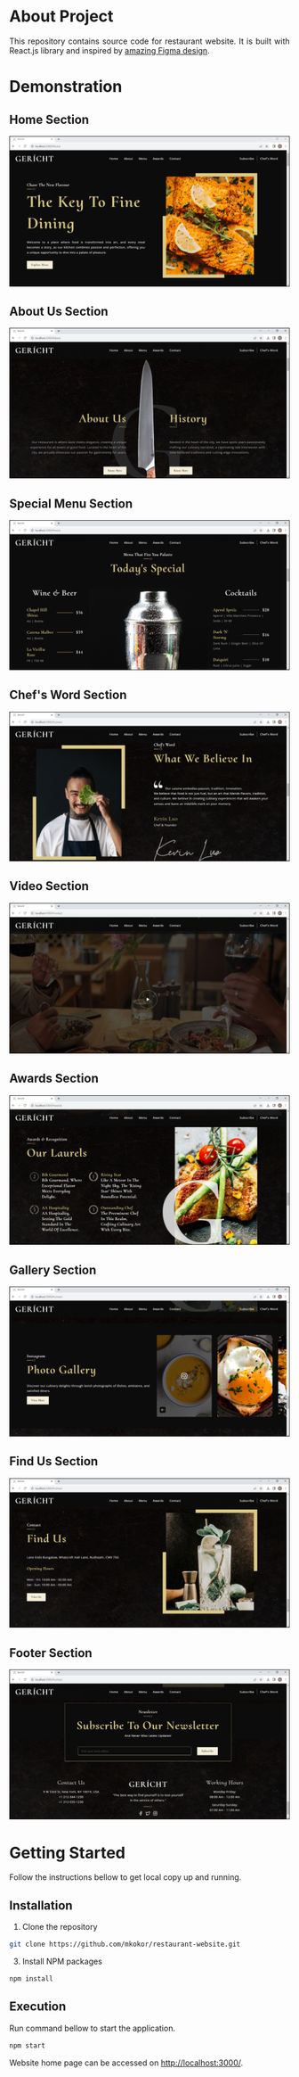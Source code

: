 # About Project
<p align="justify"> 
This repository contains source code for restaurant website. It is built with React.js library and inspired by <a href="https://ui8.net/iqonicdesign/products/gericht-restaurant-website-ui-in-figma">amazing Figma design</a>.
</p>

# Demonstration

## Home Section
<div align="center">
  <img src="./demonstration/screenshots/home.png" alt="home" />
</div>

## About Us Section
<div align="center">
  <img src="./demonstration/screenshots/about-us.png" alt="about" />
</div>

## Special Menu Section
<div align="center">
  <img src="./demonstration/screenshots/special-menu.png" alt="menu" />
</div>

## Chef's Word Section
<div align="center">
  <img src="./demonstration/screenshots/chef.png" alt="chef" />
</div>

## Video Section
<div align="center">
  <img src="./demonstration/screenshots/video.png" alt="video" />
</div>

## Awards Section
<div align="center">
  <img src="./demonstration/screenshots/awards.png" alt="awards" />
</div>

## Gallery Section
<div align="center">
  <img src="./demonstration/screenshots/gallery.png" alt="gallery" />
</div>

## Find Us Section
<div align="center">
  <img src="./demonstration/screenshots/find-us.png" alt="find-us" />
</div>

## Footer Section
<div align="center">
  <img src="./demonstration/screenshots/footer.png" alt="footer" />
</div>

# Getting Started
<p align="justify">
Follow the instructions bellow to get local copy up and running.
</p>

## Installation
1. Clone the repository
```bash
git clone https://github.com/mkokor/restaurant-website.git
```
3. Install NPM packages
```bash
npm install
```

## Execution
<p align="justify">
Run command bellow to start the application.
</p>

```bash
npm start
```

<p align="justify">
Website home page can be accessed on <a href="http://localhost:3000/">http://localhost:3000/</a>.
</p>
